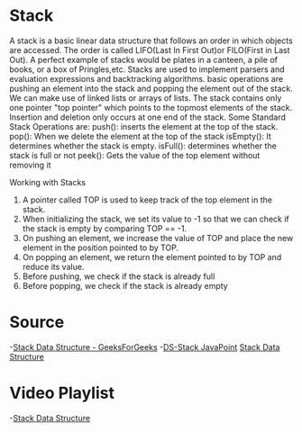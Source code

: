 # Stack

A stack is a basic linear data structure that follows an order in which objects are accessed. The order is called LIFO(Last In First Out)or FILO(First in Last Out).
A perfect example of stacks would be plates in a canteen, a pile of books, or a box of Pringles,etc.
Stacks are used to implement parsers and evaluation expressions and backtracking algorithms. basic operations are pushing an element into the stack and popping the element out of the stack.
We can make use of linked lists or arrays of lists. The stack contains only one pointer
"top pointer" which points to the topmost elements of the stack. Insertion and deletion  only occurs at one end of the stack.
Some Standard Stack Operations are:
push(): inserts the element at the top of the stack.
pop(): When we delete the element at the top of the stack
isEmpty(): It determines whether the stack is empty.
isFull(): determines whether the stack is full or not
peek(): Gets the value of the top element without removing it


Working with Stacks
 1) A pointer called TOP is used to keep track of the top element in the stack.
 2) When initializing the stack, we set its value to -1 so that we can check if the stack is empty by comparing TOP == -1.
 3) On pushing an element, we increase the value of TOP and place the new element in the position pointed to by TOP.
 4) On popping an element, we return the element pointed to by TOP and reduce its value.
 5) Before pushing, we check if the stack is already full
 6) Before popping, we check if the stack is already empty



# Source

-[Stack Data Structure - GeeksForGeeks](https://www.geeksforgeeks.org/stack-data-structure/) 
-[DS-Stack JavaPoint](https://www.javatpoint.com/data-structure-stack)
[Stack Data Structure](https://www.programiz.com/dsa/stack)

# Video Playlist

-[Stack Data Structure](https://youtu.be/F1F2imiOJfk)
